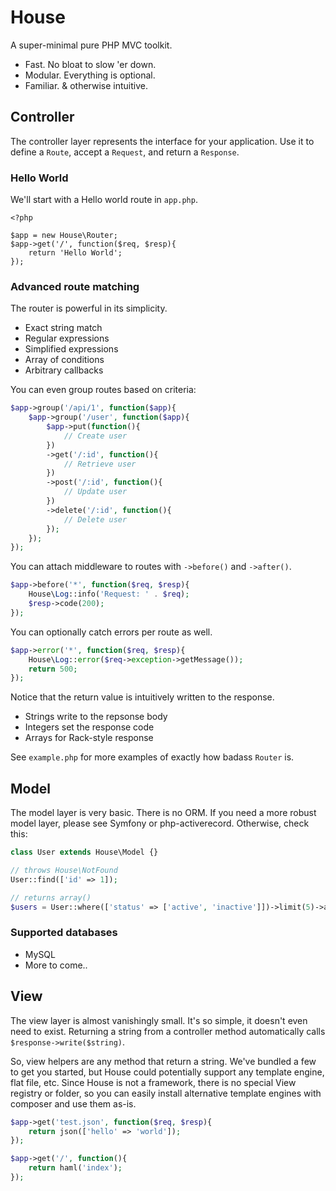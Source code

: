 # House

A super-minimal pure PHP MVC toolkit.

* Fast. No bloat to slow 'er down.
* Modular. Everything is optional.
* Familiar. & otherwise intuitive.


## Controller

The controller layer represents the interface for your application. 
Use it to define a `Route`, accept a `Request`, and return a `Response`.

### Hello World

We'll start with a Hello world route in `app.php`.

	<?php
	
	$app = new House\Router;
	$app->get('/', function($req, $resp){
		return 'Hello World';			
	});

### Advanced route matching

The router is powerful in its simplicity.

* Exact string match
* Regular expressions
* Simplified expressions
* Array of conditions
* Arbitrary callbacks

You can even group routes based on criteria:

```php
$app->group('/api/1', function($app){
	$app->group('/user', function($app){
		$app->put(function(){
			// Create user
		})
		->get('/:id', function(){
			// Retrieve user
		})
		->post('/:id', function(){
			// Update user
		})
		->delete('/:id', function(){
			// Delete user
		});
	});
});
```

You can attach middleware to routes with `->before()` and `->after()`.

```php
$app->before('*', function($req, $resp){
	House\Log::info('Request: ' . $req);
	$resp->code(200);
});
```

You can optionally catch errors per route as well.

```php
$app->error('*', function($req, $resp){
	House\Log::error($req->exception->getMessage());
	return 500;
});
```

Notice that the return value is intuitively written to the response.

* Strings write to the repsonse body
* Integers set the response code
* Arrays for Rack-style response

See `example.php` for more examples of exactly how badass `Router` is.

## Model

The model layer is very basic. There is no ORM. If you need a more robust
model layer, please see Symfony or php-activerecord. Otherwise, check this:

```php
class User extends House\Model {}

// throws House\NotFound
User::find(['id' => 1]);

// returns array() 
$users = User::where(['status' => ['active', 'inactive']])->limit(5)->all();
```

### Supported databases

* MySQL
* More to come..


## View

The view layer is almost vanishingly small. It's so simple, it doesn't even need to exist.
Returning a string from a controller method automatically calls `$response->write($string)`.

So, view helpers are any method that return a string. We've bundled a few to get you started,
but House could potentially support any template engine, flat file, etc. Since House is not a
framework, there is no special View registry or folder, so you can easily install alternative
template engines with composer and use them as-is.

```php
$app->get('test.json', function($req, $resp){
	return json(['hello' => 'world']);
});

$app->get('/', function(){
	return haml('index');
});
```
